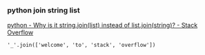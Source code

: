 ### python join string list


[python - Why is it string.join(list) instead of list.join(string)? - Stack Overflow](https://stackoverflow.com/questions/493819/why-is-it-string-joinlist-instead-of-list-joinstring "python - Why is it string.join(list) instead of list.join(string)? - Stack Overflow")


 

```
'_'.join(['welcome', 'to', 'stack', 'overflow'])

```
